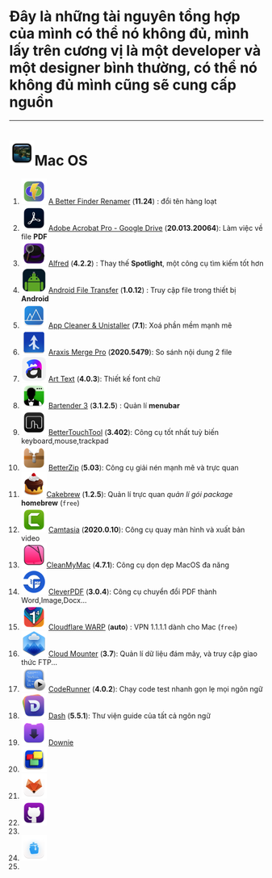 # Đây là những tài nguyên tổng hợp của mình có thể nó không đủ, mình lấy trên cương vị là một developer và một designer bình thường, có thể nó không đủ mình cũng sẽ cung cấp nguồn

---

# <img src="https://raw.githubusercontent.com/Zenfection/Image/master/2020/11/25-19-33-36-Big_Sur.png" title="" alt="Big_Sur.png" width="50">Mac OS

1. <img src="https://raw.githubusercontent.com/Zenfection/Image/master/2020/11/25-19-34-05-A%20Better%20Finder%20Renamer.png" title="" alt="A Better Finder Renamer.png" width="50"> [A Better Finder Renamer](https://drive.google.com/drive/folders/1chKH_0EgaW9DcXn4CFPbkEk7XEL7AUUD?usp=sharing) (**11.24**) : đổi tên hàng loạt 
2. ![Adobe Acrobat DC.png](https://raw.githubusercontent.com/Zenfection/Image/master/2020/11/25-19-36-00-Adobe%20Acrobat%20DC.png) [Adobe Acrobat Pro - Google Drive](https://drive.google.com/drive/folders/1K9MGzQsucyd9U0_mpbHY6VCMpADbH02W?usp=sharing) (**20.013.20064**):  Làm việc về file **PDF**
3. ![Alfred.png](https://raw.githubusercontent.com/Zenfection/Image/master/2020/11/25-19-36-10-Alfred.png) [Alfred](https://drive.google.com/drive/folders/1sUZxhGb2tCF09FKE7BoZYyiLpoMvQIic?usp=sharing) (**4.2.2**) : Thay thế **Spotlight**, một công cụ tìm kiếm tốt hơn
4. ![Android_File_Transfer.png](https://raw.githubusercontent.com/Zenfection/Image/master/2020/11/25-19-36-20-Android_File_Transfer.png)  [Android File Transfer](https://www.android.com/filetransfer/) (**1.0.12**) : Truy cập file trong thiết bị **Android**
5. <img title="" src="https://raw.githubusercontent.com/Zenfection/Image/master/2020/11/25-19-36-42-App_Cleaner_%26_Uninstaller.png" alt="App_Cleaner_&_Uninstaller.png" width="50"> [App Cleaner &amp; Unistaller](https://drive.google.com/drive/folders/1gkulydy-bE58WCSgAz09GmAlD9o1N-M-?usp=sharing) (**7.1**): Xoá phần mềm mạnh mẽ 
6. ![Application.png](https://raw.githubusercontent.com/Zenfection/Image/master/2020/11/25-19-49-42-Application.png) [Araxis Merge Pro](https://drive.google.com/drive/folders/19X5VpDYF_8fAEXjoaz2gYdP30UMUjj54?usp=sharing) (**2020.5479**): So sánh nội dung 2 file
7.  ![art_text.png](https://raw.githubusercontent.com/Zenfection/Image/master/2020/11/25-19-52-06-art_text.png) [Art Text](https://drive.google.com/drive/folders/1njbD3SComBB1D8bZpK-qOd-PU52dwCjU?usp=sharing) (**4.0.3**): Thiết kế font chữ
8. ![Bartender.png](https://raw.githubusercontent.com/Zenfection/Image/master/2020/11/25-19-37-08-Bartender.png) [Bartender 3](https://drive.google.com/drive/folders/1qvy1Loo6_Gh2CyD1Zms9N0rMPf8QpeOa?usp=sharing) (**3.1.2.5**) : Quản lí  **menubar**
9. ![BetterTouchTool.png](https://raw.githubusercontent.com/Zenfection/Image/master/2020/11/25-19-37-15-BetterTouchTool.png) [BetterTouchTool](https://drive.google.com/drive/folders/18czEN9Mv0Xg74qyJv7JoM_cUYj3UtiK0?usp=sharing) (**3.402**): Công cụ tốt nhất tuỳ biến keyboard,mouse,trackpad
10. ![BetterZip.png](https://raw.githubusercontent.com/Zenfection/Image/master/2020/11/25-19-37-22-BetterZip.png)  [BetterZip](https://drive.google.com/drive/folders/1XQuYA4CfPuo8RIk-TXP1gXwCbEadA8ru?usp=sharing) (**5.03**): Công cụ giải nén mạnh mẽ và trực quan
11. ![CakeBrew.png](https://raw.githubusercontent.com/Zenfection/Image/master/2020/11/25-20-16-39-CakeBrew.png)[Cakebrew](https://www.cakebrew.com/) (**1.2.5**): Quản lí trực quan *quản lí gói package* **homebrew** (`free`)
12. ![Camtasia.png](https://raw.githubusercontent.com/Zenfection/Image/master/2020/11/25-19-37-29-Camtasia.png) [Camtasia](https://drive.google.com/drive/folders/1RVtAQI9YIXAuHyH7oKIsulKVUYav2WHq?usp=sharing) (**2020.0.10**): Công cụ quay màn hình và xuất bản video
13. ![CleanMyMac_X.png](https://raw.githubusercontent.com/Zenfection/Image/master/2020/11/25-19-37-39-CleanMyMac_X.png)[CleanMyMac](https://drive.google.com/drive/folders/1rNoEj4TCpnG4JkD1h971uMIm_CgE2OKL?usp=sharing) (**4.7.1**): Công cụ dọn dẹp MacOS đa năng
14. ![cleverpdf.png](https://raw.githubusercontent.com/Zenfection/Image/master/2020/11/25-19-58-55-cleverpdf.png) [CleverPDF](https://drive.google.com/drive/folders/18Um44Sw6wnIHVy5RTA9Qr3QnfAWMvNYN?usp=sharing) (**3.0.4**): Công cụ chuyển đổi PDF thành Word,Image,Docx...
15. ![1.1.1.1.png](https://raw.githubusercontent.com/Zenfection/Image/master/2020/11/25-20-19-46-1.1.1.1.png) [Cloudflare WARP](https://1.1.1.1/download) (**auto**) : VPN 1.1.1.1 dành cho Mac (`free`)
16.  ![Cloudmounter.png](https://raw.githubusercontent.com/Zenfection/Image/master/2020/11/25-20-22-27-Cloudmounter.png) [Cloud Mounter](https://drive.google.com/drive/folders/1qQV0L-qtZxCt9Js-ldUeBTJSs47xKN1u?usp=sharing) (**3.7**): Quản lí dữ liệu đám mây, và truy cập giao thức FTP... 
17. ![CodeRunner.png](https://raw.githubusercontent.com/Zenfection/Image/master/2020/11/25-20-27-41-CodeRunner.png) [CodeRunner](https://drive.google.com/drive/folders/12Vt635p0zhAh23K7wOS1gcLRGAdijbno?usp=sharing) (**4.0.2**): Chạy code test nhanh gọn lẹ mọi ngôn ngữ
18. <img src="https://raw.githubusercontent.com/Zenfection/Image/master/2020/11/25-20-25-34-84%20head.png" title="" alt="84 head.png" width="50"> [Dash](https://drive.google.com/drive/folders/1wfTM3V0LHOdU4CqaU-Qe3gmNDq4qxrLp?usp=sharing) (**5.5.1**): Thư viện guide của tất cả ngôn ngữ
19. ![Downie.png](https://raw.githubusercontent.com/Zenfection/Image/master/2020/11/25-19-38-50-Downie.png) [Downie](https://drive.google.com/drive/folders/1bEC8hbgY-RoP1sYCCiNMck0BAECPqO9d?usp=sharing) 
20. ![EverWeb.png](https://raw.githubusercontent.com/Zenfection/Image/master/2020/11/25-19-39-09-EverWeb.png) 
21. ![Gifox.png](https://raw.githubusercontent.com/Zenfection/Image/master/2020/11/25-19-39-41-Gifox.png) 
22. ![GitHub.png](https://raw.githubusercontent.com/Zenfection/Image/master/2020/11/25-19-40-03-GitHub.png) 
23. 
24. ![iconjar.png](https://raw.githubusercontent.com/Zenfection/Image/master/2020/11/25-19-40-10-iconjar.png) 
25. 
    
    
    
    
    
    
    
     
    
    
    
    
    
    
    
    
    
    
    
    
    
    
    
    
    
    
    
    